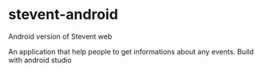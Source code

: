 # stevent-android
Android version of Stevent web

An application that help people to get informations about any events.
Build with android studio
